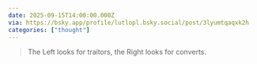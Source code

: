 ```yaml
---
date: 2025-09-15T14:00:00.000Z
via: https://bsky.app/profile/lutlopl.bsky.social/post/3lyumtqaqxk2h
categories: ["thought"]
---
```

> The Left looks for traitors, the Right looks for converts.
